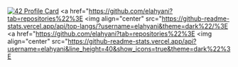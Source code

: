 [![42 Profile Card](https://1337-readme.vercel.app/api/profile?cursus=42cursus&login=elahyani)](https://github.com/mohouyizme/1337-readme)
<a href="https://github.com/elahyani?tab=repositories%22%3E
  <img align="center" src="https://github-readme-stats.vercel.app/api/top-langs/?username=elahyani&theme=dark%22/%3E
</a>
<a href="https://github.com/elahyani?tab=repositories%22%3E
 <img align="center" src="https://github-readme-stats.vercel.app/api?username=elahyani&line_height=40&show_icons=true&theme=dark%22%3E
</a>
<!--[![42 Profile Card](https://1337-readme.vercel.app/api/profile?cursus=42cursus&dark=true&login=elahyani)](https://github.com/mohouyizme/1337-readme)-->
<!--
**elahyani/elahyani** is a ✨ _special_ ✨ repository because its `README.md` (this file) appears on your GitHub profile.

Here are some ideas to get you started:

- 🔭 I’m currently working on ...
- 🌱 I’m currently learning ...
- 👯 I’m looking to collaborate on ...
- 🤔 I’m looking for help with ...
- 💬 Ask me about ...
- 📫 How to reach me: ...
- 😄 Pronouns: ...
- ⚡ Fun fact: ...
-->


